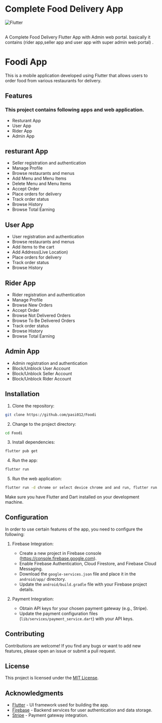 # Complete Food Delivery App
![Flutter](https://img.shields.io/badge/Flutter-%2302569B.svg?style=for-the-badge&logo=Flutter&logoColor=white)

 </br>
 A Complete Food Delivery Flutter App with Admin web portal. basically it contains (rider app,seller app and user app with super admin web portal) .

 # Foodi App

This is a mobile application developed using Flutter that allows users to order food from various restaurants for delivery.

## Features
### This project contains following apps and web application.
- Resturant App
- User App
- Rider App
- Admin App
## resturant App
- Seller registration and authentication
- Manage Profile
- Browse restaurants and menus
- Add Menu and Menu Items
- Delete Menu and Menu Items
- Accept Order
- Place orders for delivery
- Track order status
- Browse History
- Browse Total Earning
## User App
- User registration and authentication
- Browse restaurants and menus
- Add items to the cart
- Add Address(Live Location) 
- Place orders for delivery
- Track order status
- Browse History
## Rider App
- Rider registration and authentication
- Manage Profile
- Browse New Orders
- Accept Order
- Browse Not Delivered Orders
- Browse To Be Delivered Orders
- Track order status
- Browse History
- Browse Total Earning
## Admin App
- Admin registration and authentication
- Block/Unblock User Account
- Block/Unblock Seller Account
- Block/Unblock Rider Account 

## Installation

1. Clone the repository:

```bash
git clone https://github.com/pasi012/Foodi
```

2. Change to the project directory:

```bash
cd Foodi
```

3. Install dependencies:

```bash
flutter pub get
```

4. Run the app:

```bash
flutter run
```
5. Run the web application:

```bash
flutter run -d chrome or select device chrome and and run, flutter run command
```

Make sure you have Flutter and Dart installed on your development machine.

## Configuration

In order to use certain features of the app, you need to configure the following:

1. Firebase Integration:
   - Create a new project in Firebase console (https://console.firebase.google.com).
   - Enable Firebase Authentication, Cloud Firestore, and Firebase Cloud Messaging.
   - Download the `google-services.json` file and place it in the `android/app/` directory.
   - Update the `android/build.gradle` file with your Firebase project details.

2. Payment Integration:
   - Obtain API keys for your chosen payment gateway (e.g., Stripe).
   - Update the payment configuration files (`lib/services/payment_service.dart`) with your API keys.

## Contributing

Contributions are welcome! If you find any bugs or want to add new features, please open an issue or submit a pull request.

## License

This project is licensed under the [MIT License](LICENSE).

## Acknowledgments

- [Flutter](https://flutter.dev/) - UI framework used for building the app.
- [Firebase](https://firebase.google.com/) - Backend services for user authentication and data storage.
- [Stripe](https://stripe.com/) - Payment gateway integration.

